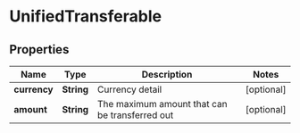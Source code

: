 
# UnifiedTransferable

## Properties

Name | Type | Description | Notes
------------ | ------------- | ------------- | -------------
**currency** | **String** | Currency detail |  [optional]
**amount** | **String** | The maximum amount that can be transferred out |  [optional]

